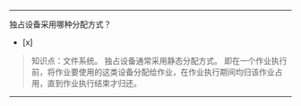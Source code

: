 ---
独占设备采用哪种分配方式？
- [x]  

> 知识点：文件系统。
> 独占设备通常采用静态分配方式。 即在一个作业执行前，将作业要使用的这类设备分配给作业，在作业执行期间均归该作业占用，直到作业执行结束才归还。

---